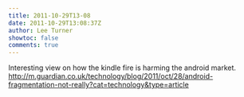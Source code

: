```yaml
---
title: 2011-10-29T13-08
date: 2011-10-29T13:08:37Z
author: Lee Turner
showtoc: false
comments: true
---
```


Interesting view on how the kindle fire is harming the android market.  http://m.guardian.co.uk/technology/blog/2011/oct/28/android-fragmentation-not-really?cat=technology&type=article

